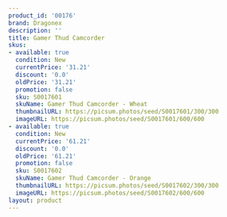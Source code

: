 ```yaml
---
product_id: '00176'
brand: Dragonex
description: ''
title: Gamer Thud Camcorder
skus:
- available: true
  condition: New
  currentPrice: '31.21'
  discount: '0.0'
  oldPrice: '31.21'
  promotion: false
  sku: S0017601
  skuName: Gamer Thud Camcorder - Wheat
  thumbnailURL: https://picsum.photos/seed/S0017601/300/300
  imageURL: https://picsum.photos/seed/S0017601/600/600
- available: true
  condition: New
  currentPrice: '61.21'
  discount: '0.0'
  oldPrice: '61.21'
  promotion: false
  sku: S0017602
  skuName: Gamer Thud Camcorder - Orange
  thumbnailURL: https://picsum.photos/seed/S0017602/300/300
  imageURL: https://picsum.photos/seed/S0017602/600/600
layout: product
---
```

